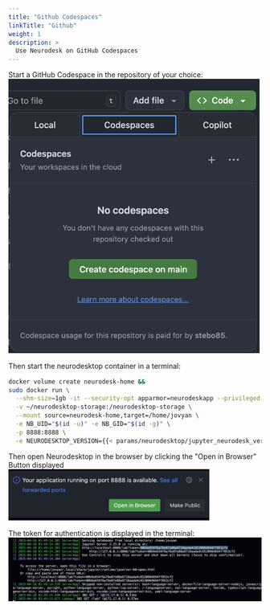 ```yaml
---
title: "Github Codespaces"
linkTitle: "Github"
weight: 1
description: >
  Use Neurodesk on GitHub Codespaces
---
```



Start a GitHub Codespace in the repository of your choice:
</br>
<img src="/static/docs/getting-started/hosted/github_codespace.png" alt="Start GitHub Codespace" width="500">

Then start the neurodesktop container in a terminal:
```bash
docker volume create neurodesk-home &&
sudo docker run \
  --shm-size=1gb -it --security-opt apparmor=neurodeskapp --privileged --user=root --name neurodesktop \
  -v ~/neurodesktop-storage:/neurodesktop-storage \
  --mount source=neurodesk-home,target=/home/jovyan \
  -e NB_UID="$(id -u)" -e NB_GID="$(id -g)" \
  -p 8888:8888 \
  -e NEURODESKTOP_VERSION={{< params/neurodesktop/jupyter_neurodesk_version >}} ghcr.io/neurodesk/neurodesktop/neurodesktop:{{< params/neurodesktop/jupyter_neurodesk_version >}}
```

Then open Neurodesktop in the browser by clicking the "Open in Browser" Button displayed
</br>
<img src="/static/docs/getting-started/hosted/github_codespace_open.png" alt="Pop up on GitHub Codespace" width="400">

The token for authentication is displayed in the terminal:
![alt text](/static/docs/getting-started/hosted/ghc_terminal.png)
